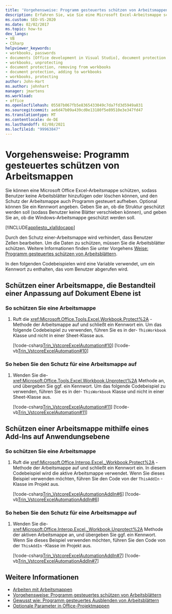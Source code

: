 ```yaml
---
title: 'Vorgehensweise: Programm gesteuertes schützen von Arbeitsmappen'
description: Erfahren Sie, wie Sie eine Microsoft Excel-Arbeitsmappe schützen können, damit Benutzer keine Arbeitsblätter hinzufügen oder löschen können. Außerdem können Sie den Schutz der Arbeitsmappe Programm gesteuert aufheben.
ms.custom: SEO-VS-2020
ms.date: 02/02/2017
ms.topic: how-to
dev_langs:
- VB
- CSharp
helpviewer_keywords:
- workbooks, passwords
- documents [Office development in Visual Studio], document protection
- workbooks, unprotecting
- document protection, removing from workbooks
- document protection, adding to workbooks
- workbooks, protecting
author: John-Hart
ms.author: johnhart
manager: jmartens
ms.workload:
- office
ms.openlocfilehash: 05587b067fb5e8365433049c7da7fd3d5949a831
ms.sourcegitcommit: ae6d47b09a439cd0e13180f5e89510e3e347fd47
ms.translationtype: MT
ms.contentlocale: de-DE
ms.lasthandoff: 02/08/2021
ms.locfileid: "99963847"
---
```

# <a name="how-to-programmatically-protect-workbooks"></a>Vorgehensweise: Programm gesteuertes schützen von Arbeitsmappen
  Sie können eine Microsoft Office Excel-Arbeitsmappe schützen, sodass Benutzer keine Arbeitsblätter hinzufügen oder löschen können, und den Schutz der Arbeitsmappe auch Programm gesteuert aufheben. Optional können Sie ein Kennwort angeben. Geben Sie an, ob die Struktur geschützt werden soll (sodass Benutzer keine Blätter verschieben können), und geben Sie an, ob die Windows-Arbeitsmappe geschützt werden soll.

 [!INCLUDE[appliesto_xlalldocapp](../vsto/includes/appliesto-xlalldocapp-md.md)]

 Durch den Schutz einer-Arbeitsmappe wird verhindert, dass Benutzer Zellen bearbeiten. Um die Daten zu schützen, müssen Sie die Arbeitsblätter schützen. Weitere Informationen finden Sie unter Vorgehens [Weise: Programm gesteuertes schützen von Arbeitsblättern](../vsto/how-to-programmatically-protect-worksheets.md).

 In den folgenden Codebeispielen wird eine Variable verwendet, um ein Kennwort zu enthalten, das vom Benutzer abgerufen wird.

## <a name="protect-a-workbook-that-is-part-of-a-document-level-customization"></a>Schützen einer Arbeitsmappe, die Bestandteil einer Anpassung auf Dokument Ebene ist

### <a name="to-protect-a-workbook"></a>So schützen Sie eine Arbeitsmappe

1. Ruft die <xref:Microsoft.Office.Tools.Excel.Workbook.Protect%2A> -Methode der Arbeitsmappe auf und schließt ein Kennwort ein. Um das folgende Codebeispiel zu verwenden, führen Sie es in der- `ThisWorkbook` Klasse und nicht in einer Sheet-Klasse aus.

     [!code-csharp[Trin_VstcoreExcelAutomation#10](../vsto/codesnippet/CSharp/Trin_VstcoreExcelAutomationCS/ThisWorkbook.cs#10)]
     [!code-vb[Trin_VstcoreExcelAutomation#10](../vsto/codesnippet/VisualBasic/Trin_VstcoreExcelAutomation/ThisWorkbook.vb#10)]

### <a name="to-unprotect-a-workbook"></a>So heben Sie den Schutz für eine Arbeitsmappe auf

1. Wenden Sie die- <xref:Microsoft.Office.Tools.Excel.Workbook.Unprotect%2A> Methode an, und übergeben Sie ggf. ein Kennwort. Um das folgende Codebeispiel zu verwenden, führen Sie es in der- `ThisWorkbook` Klasse und nicht in einer Sheet-Klasse aus.

     [!code-csharp[Trin_VstcoreExcelAutomation#11](../vsto/codesnippet/CSharp/Trin_VstcoreExcelAutomationCS/ThisWorkbook.cs#11)]
     [!code-vb[Trin_VstcoreExcelAutomation#11](../vsto/codesnippet/VisualBasic/Trin_VstcoreExcelAutomation/ThisWorkbook.vb#11)]

## <a name="protect-a-workbook-by-using-an-application-level-add-in"></a>Schützen einer Arbeitsmappe mithilfe eines Add-Ins auf Anwendungsebene

### <a name="to-protect-a-workbook"></a>So schützen Sie eine Arbeitsmappe

1. Ruft die <xref:Microsoft.Office.Interop.Excel._Workbook.Protect%2A> -Methode der Arbeitsmappe auf und schließt ein Kennwort ein. In diesem Codebeispiel wird die aktive Arbeitsmappe verwendet. Wenn Sie dieses Beispiel verwenden möchten, führen Sie den Code von der `ThisAddIn` -Klasse im Projekt aus.

     [!code-csharp[Trin_VstcoreExcelAutomationAddIn#6](../vsto/codesnippet/CSharp/trin_vstcoreexcelautomationaddin/ThisAddIn.cs#6)]
     [!code-vb[Trin_VstcoreExcelAutomationAddIn#6](../vsto/codesnippet/VisualBasic/trin_vstcoreexcelautomationaddin/ThisAddIn.vb#6)]

### <a name="to-unprotect-a-workbook"></a>So heben Sie den Schutz für eine Arbeitsmappe auf

1. Wenden Sie die- <xref:Microsoft.Office.Interop.Excel._Workbook.Unprotect%2A> Methode der aktiven Arbeitsmappe an, und übergeben Sie ggf. ein Kennwort. Wenn Sie dieses Beispiel verwenden möchten, führen Sie den Code von der `ThisAddIn` -Klasse im Projekt aus.

     [!code-csharp[Trin_VstcoreExcelAutomationAddIn#7](../vsto/codesnippet/CSharp/trin_vstcoreexcelautomationaddin/ThisAddIn.cs#7)]
     [!code-vb[Trin_VstcoreExcelAutomationAddIn#7](../vsto/codesnippet/VisualBasic/trin_vstcoreexcelautomationaddin/ThisAddIn.vb#7)]

## <a name="see-also"></a>Weitere Informationen
- [Arbeiten mit Arbeitsmappen](../vsto/working-with-workbooks.md)
- [Vorgehensweise: Programm gesteuertes schützen von Arbeitsblättern](../vsto/how-to-programmatically-protect-worksheets.md)
- [Gewusst wie: Programm gesteuertes Ausblenden von Arbeitsblättern](../vsto/how-to-programmatically-hide-worksheets.md)
- [Optionale Parameter in Office-Projektmappen](../vsto/optional-parameters-in-office-solutions.md)
